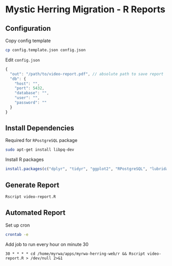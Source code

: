 Mystic Herring Migration - R Reports
====================================

## Configuration

Copy config template

```bash
cp config.template.json config.json
```

Edit `config.json`

```js
{
  "out": "/path/to/video-report.pdf", // absolute path to save report
  "db": {
    "host": "",
    "port": 5432,
    "database": "",
    "user": "",
    "password": ""
  }
}
```

## Install Dependencies

Required for `RPostgreSQL` package

```bash
sudo apt-get install libpq-dev
```

Install R packages

```r
install.packages(c("dplyr", "tidyr", "ggplot2", "RPostgreSQL", "lubridate", "RColorBrewer", "gridExtra", "jsonlite"))
```

## Generate Report

```bash
Rscript video-report.R
```

## Automated Report

Set up cron

```bash
crontab -e
```

Add job to run every hour on minute 30

```
30 * * * * cd /home/myrwa/apps/myrwa-herring-web/r && Rscript video-report.R > /dev/null 2>&1
```